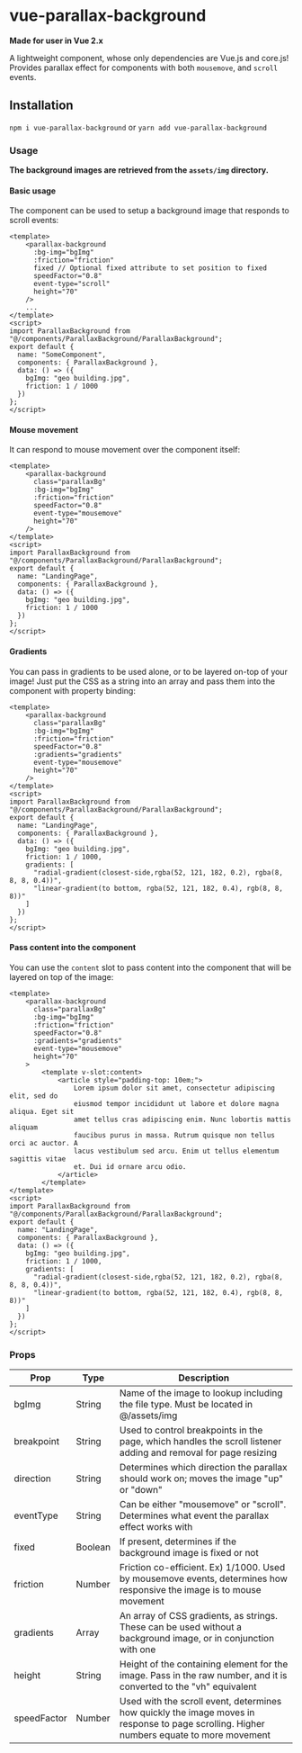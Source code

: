 # vue-parallax-background
**Made for user in Vue 2.x** 

A lightweight component, whose only dependencies are Vue.js and core.js! Provides parallax effect for components
with both `mousemove`, and `scroll` events.

 
## Installation
`npm i vue-parallax-background` or `yarn add vue-parallax-background`

### Usage
**The background images are retrieved from the `assets/img` directory.**

#### Basic usage
The component can be used to setup a background image that responds to scroll events:
```
<template>
    <parallax-background
      :bg-img="bgImg" 
      :friction="friction"
      fixed // Optional fixed attribute to set position to fixed
      speedFactor="0.8"
      event-type="scroll"
      height="70"
    />
    ...
</template>
<script>
import ParallaxBackground from "@/components/ParallaxBackground/ParallaxBackground";
export default {
  name: "SomeComponent",
  components: { ParallaxBackground },
  data: () => ({
    bgImg: "geo building.jpg",
    friction: 1 / 1000
  })
};
</script>
```

#### Mouse movement
It can respond to mouse movement over the component itself:
```
<template>
    <parallax-background
      class="parallaxBg"
      :bg-img="bgImg"
      :friction="friction"
      speedFactor="0.8"
      event-type="mousemove"
      height="70"
    />
</template>
<script>
import ParallaxBackground from "@/components/ParallaxBackground/ParallaxBackground";
export default {
  name: "LandingPage",
  components: { ParallaxBackground },
  data: () => ({
    bgImg: "geo building.jpg",
    friction: 1 / 1000
  })
};
</script>
```

#### Gradients
You can pass in gradients to be used alone, or to be layered on-top of your image! Just put the CSS as a string into an array
and pass them into the component with property binding:
```
<template>
    <parallax-background
      class="parallaxBg"
      :bg-img="bgImg"
      :friction="friction"
      speedFactor="0.8"
      :gradients="gradients"
      event-type="mousemove"
      height="70"
    />
</template>
<script>
import ParallaxBackground from "@/components/ParallaxBackground/ParallaxBackground";
export default {
  name: "LandingPage",
  components: { ParallaxBackground },
  data: () => ({
    bgImg: "geo building.jpg",
    friction: 1 / 1000,
    gradients: [
      "radial-gradient(closest-side,rgba(52, 121, 182, 0.2), rgba(8, 8, 8, 0.4))",
      "linear-gradient(to bottom, rgba(52, 121, 182, 0.4), rgb(8, 8, 8))"
    ]
  })
};
</script>
```

#### Pass content into the component
You can use the `content` slot to pass content into the component that will be layered on top of the image:
```
<template>
    <parallax-background
      class="parallaxBg"
      :bg-img="bgImg"
      :friction="friction"
      speedFactor="0.8"
      :gradients="gradients"
      event-type="mousemove"
      height="70"
    >
        <template v-slot:content>
            <article style="padding-top: 10em;">
                Lorem ipsum dolor sit amet, consectetur adipiscing elit, sed do
                eiusmod tempor incididunt ut labore et dolore magna aliqua. Eget sit
                amet tellus cras adipiscing enim. Nunc lobortis mattis aliquam
                faucibus purus in massa. Rutrum quisque non tellus orci ac auctor. A
                lacus vestibulum sed arcu. Enim ut tellus elementum sagittis vitae
                et. Dui id ornare arcu odio.
            </article>
        </template>
</template>
<script>
import ParallaxBackground from "@/components/ParallaxBackground/ParallaxBackground";
export default {
  name: "LandingPage",
  components: { ParallaxBackground },
  data: () => ({
    bgImg: "geo building.jpg",
    friction: 1 / 1000,
    gradients: [
      "radial-gradient(closest-side,rgba(52, 121, 182, 0.2), rgba(8, 8, 8, 0.4))",
      "linear-gradient(to bottom, rgba(52, 121, 182, 0.4), rgb(8, 8, 8))"
    ]
  })
};
</script>
```
 
### Props
| Prop        	| Type    	| Description                                                                                                                              	|
|-------------	|---------	|------------------------------------------------------------------------------------------------------------------------------------------	|
| bgImg       	| String  	| Name of the image to lookup including the file type. Must be located in @/assets/img                                                     	|
| breakpoint  	| String  	| Used to control breakpoints in the page, which handles the scroll listener adding and removal for page resizing                          	|
| direction   	| String  	| Determines which direction the parallax should work on; moves the image "up" or "down"                                                   	|
| eventType   	| String  	| Can be either "mousemove" or "scroll". Determines what event the parallax effect works with                                              	|
| fixed       	| Boolean 	| If present, determines if the background image is fixed or not                                                                           	|
| friction    	| Number  	| Friction co-efficient. Ex) 1/1000. Used by mousemove events, determines how responsive the image is to mouse movement                    	|
| gradients   	| Array   	| An array of CSS gradients, as strings. These can be used without a background image, or in conjunction with one                          	|
| height      	| String  	| Height of the containing element for the image. Pass in the raw number, and it is converted to the "vh" equivalent                       	|
| speedFactor 	| Number  	| Used with the scroll event, determines how quickly the image moves in response to page scrolling. Higher numbers equate to more movement 	|
